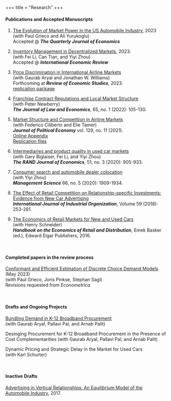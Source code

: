 +++
title = "Research"
+++

#### Publications and Accepted Manuscripts

1. [The Evolution of Market Power in the US Automobile Industry](/working_papers/CarMarkupsJuly2023.pdf), 2023  
(with Paul Grieco and Ali Yurukoglu)  
Accepted @ ***The Quarterly Journal of Economics***   

1. [Inventory Management in Decentralized Markets](/working_papers/inventory_march2023.pdf), 2023.    
(with Fei Li, Can Tian, and Yiyi Zhou)   
Accepted @ ***International Economic Review***   

1. [Price Discrimination in International Airline Markets](https://academic.oup.com/restud/advance-article-abstract/doi/10.1093/restud/rdad037/7084588?redirectedFrom=fulltext)  
(with Gaurab Aryal and Jonathan W. Williams)   
Forthcoming at ***Review of Economic Studies***, 2023.  
[replicaiton package](https://zenodo.org/record/7392123)  

1. [Franchise Contract Regulations and Local Market Structure](/published_papers/Murry_Newberry_JLE_2022.pdf)  
(with Peter Newberry)  
***The Journal of Law and Economics***, 65, no. 1 (2022): 105-130.    

1. [Market Structure and Competition in Airline Markets](/published_papers/CMT_JPE_2021.pdf)  
(with Federico Ciliberto and Elie Tamer)  
***Journal of Political Economy***  vol. 129, no. 11 (2021).  
[Online Appendix](/published_papers/CMT_Appendix.pdf)  
[Replication files](https://www.journals.uchicago.edu/doi/suppl/10.1086/715848)  

1. [Intermediaries and product quality in used car markets](/published_papers/Biglaiser_etal_RAND_2020.pdf)  
(with Gary Biglaiser, Fei Li, and Yiyi Zhou)  
***The RAND Journal of Economics***, 51, no. 3 (2020): 905-933.  

1. [Consumer search and automobile dealer colocation](/published_papers/Murry_Zhou_ManSci_2020.pdf)  
(with Yiyi Zhou)  
***Management Science*** 66, no. 5 (2020): 1909-1934.  

1. [The Effect of Retail Competition on Relationship-specific Investments: Evidence from New Car Advertising](/published_papers/Murry_IJIO_2018.pdf)   
***International Journal of Industrial Organization***, Volume 59 (2018): 253-281.  

1. [The Economics of Retail Markets for New and Used Cars](https://works.bepress.com/henry_schneider/12/)  
(with Henry Schneider)   
***Handbook on the Economics of Retail and Distribution***, Emek Basker (ed.), Edward Elgar Publishers, 2016.  

<br>

#### Completed papers in the review process 

[Conformant and Efficient Estimation of Discrete Choice Demand Models](https://paulgrieco.github.io/files/preprint/like-blp.pdf) (May 2023)  
(with Paul Grieco, Joris Pinkse, Stephan Sagl)  
Revisions requested from *Econometrica*  

<br>

#### Drafts and Ongoing Projects

[Bundling Demand in K-12 Broadband Procurement](/working_papers/Bundling_Demand_in_K12_Feb24.pdf)  
(with Gaurab Aryal, Pallavi Pal, and Arnab Palit)  

Desinging Procurement for K-12 Broadband Procurement in the Presence of Cost Complementarities
(with Gaurab Aryal, Pallavi Pal, and Arnab Palit)  

Dynamic Pricing and Strategic Delay in the Market for Used Cars  
(with Karl Schurter)  


<br>

#### Inactive Drafts

[Advertising in Vertical Relationships: An Equilibrium Model of the Automobile Industry](/working_papers/Murry_AdsVertical_2017.pdf), 2017.   